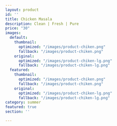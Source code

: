 ```yaml
---
layout: product
id: ''
title: Chicken Masala
description: Clean | Fresh | Pure
price: "30"
images:
  default:
    thumbnail:
      optimized: "/images/product-chiken.png"
      fallback: "/images/product-chiken.png"
    original:
      optimized: "/images/product-chiken-lg.png"
      fallback: "/images/product-chiken-lg.png"
  featured:
    thumbnail:
      optimized: "/images/product-chiken.png"
      fallback: "/images/product-chiken.png"
    original:
      optimized: "/images/product-chiken-lg.png"
      fallback: "/images/product-chiken-lg.png"
category: summer
featured: true
section: ''

---
```

